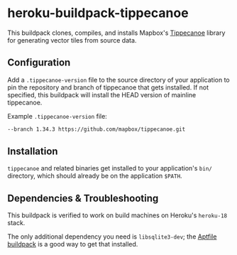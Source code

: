 # heroku-buildpack-tippecanoe

This buildpack clones, compiles, and installs Mapbox's [Tippecanoe](https://github.com/mapbox/tippecanoe) library for generating vector tiles from source data.

## Configuration

Add a `.tippecanoe-version` file to the source directory of your application to pin the repository and branch of tippecanoe that gets installed. If not specified, this buildpack will install the HEAD version of mainline tippecanoe.

Example `.tippecanoe-version` file:

```sh
--branch 1.34.3 https://github.com/mapbox/tippecanoe.git
```

## Installation

`tippecanoe` and related binaries get installed to your application's `bin/` directory, which should already be on the application `$PATH`.

## Dependencies & Troubleshooting

This buildpack is verified to work on build machines on Heroku's `heroku-18` stack.

The only additional dependency you need is `libsqlite3-dev`; the [Aptfile buildpack](https://github.com/heroku/heroku-buildpack-apt) is a good way to get that installed.
